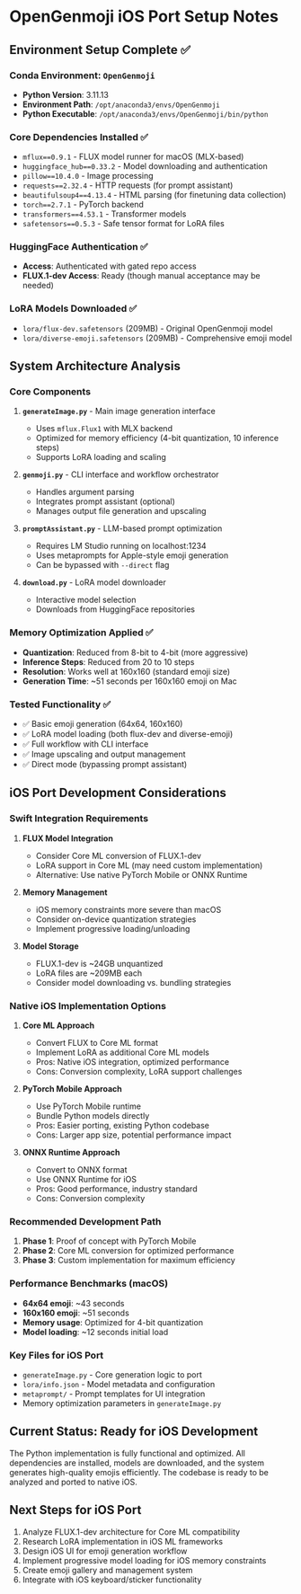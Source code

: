 # OpenGenmoji iOS Port Setup Notes

## Environment Setup Complete ✅

### Conda Environment: `OpenGenmoji`
- **Python Version**: 3.11.13
- **Environment Path**: `/opt/anaconda3/envs/OpenGenmoji`
- **Python Executable**: `/opt/anaconda3/envs/OpenGenmoji/bin/python`

### Core Dependencies Installed ✅
- `mflux==0.9.1` - FLUX model runner for macOS (MLX-based)
- `huggingface_hub==0.33.2` - Model downloading and authentication
- `pillow==10.4.0` - Image processing
- `requests==2.32.4` - HTTP requests (for prompt assistant)
- `beautifulsoup4==4.13.4` - HTML parsing (for finetuning data collection)
- `torch==2.7.1` - PyTorch backend
- `transformers==4.53.1` - Transformer models
- `safetensors==0.5.3` - Safe tensor format for LoRA files

### HuggingFace Authentication ✅
- **Access**: Authenticated with gated repo access
- **FLUX.1-dev Access**: Ready (though manual acceptance may be needed)

### LoRA Models Downloaded ✅
- `lora/flux-dev.safetensors` (209MB) - Original OpenGenmoji model
- `lora/diverse-emoji.safetensors` (209MB) - Comprehensive emoji model

## System Architecture Analysis

### Core Components
1. **`generateImage.py`** - Main image generation interface
   - Uses `mflux.Flux1` with MLX backend
   - Optimized for memory efficiency (4-bit quantization, 10 inference steps)
   - Supports LoRA loading and scaling

2. **`genmoji.py`** - CLI interface and workflow orchestrator
   - Handles argument parsing
   - Integrates prompt assistant (optional)
   - Manages output file generation and upscaling

3. **`promptAssistant.py`** - LLM-based prompt optimization
   - Requires LM Studio running on localhost:1234
   - Uses metaprompts for Apple-style emoji generation
   - Can be bypassed with `--direct` flag

4. **`download.py`** - LoRA model downloader
   - Interactive model selection
   - Downloads from HuggingFace repositories

### Memory Optimization Applied ✅
- **Quantization**: Reduced from 8-bit to 4-bit (more aggressive)
- **Inference Steps**: Reduced from 20 to 10 steps
- **Resolution**: Works well at 160x160 (standard emoji size)
- **Generation Time**: ~51 seconds per 160x160 emoji on Mac

### Tested Functionality ✅
- ✅ Basic emoji generation (64x64, 160x160)
- ✅ LoRA model loading (both flux-dev and diverse-emoji)
- ✅ Full workflow with CLI interface
- ✅ Image upscaling and output management
- ✅ Direct mode (bypassing prompt assistant)

## iOS Port Development Considerations

### Swift Integration Requirements
1. **FLUX Model Integration**
   - Consider Core ML conversion of FLUX.1-dev
   - LoRA support in Core ML (may need custom implementation)
   - Alternative: Use native PyTorch Mobile or ONNX Runtime

2. **Memory Management**
   - iOS memory constraints more severe than macOS
   - Consider on-device quantization strategies
   - Implement progressive loading/unloading

3. **Model Storage**
   - FLUX.1-dev is ~24GB unquantized
   - LoRA files are ~209MB each
   - Consider model downloading vs. bundling strategies

### Native iOS Implementation Options
1. **Core ML Approach**
   - Convert FLUX to Core ML format
   - Implement LoRA as additional Core ML models
   - Pros: Native iOS integration, optimized performance
   - Cons: Conversion complexity, LoRA support challenges

2. **PyTorch Mobile Approach**
   - Use PyTorch Mobile runtime
   - Bundle Python models directly
   - Pros: Easier porting, existing Python codebase
   - Cons: Larger app size, potential performance impact

3. **ONNX Runtime Approach**
   - Convert to ONNX format
   - Use ONNX Runtime for iOS
   - Pros: Good performance, industry standard
   - Cons: Conversion complexity

### Recommended Development Path
1. **Phase 1**: Proof of concept with PyTorch Mobile
2. **Phase 2**: Core ML conversion for optimized performance
3. **Phase 3**: Custom implementation for maximum efficiency

### Performance Benchmarks (macOS)
- **64x64 emoji**: ~43 seconds
- **160x160 emoji**: ~51 seconds
- **Memory usage**: Optimized for 4-bit quantization
- **Model loading**: ~12 seconds initial load

### Key Files for iOS Port
- `generateImage.py` - Core generation logic to port
- `lora/info.json` - Model metadata and configuration
- `metaprompt/` - Prompt templates for UI integration
- Memory optimization parameters in `generateImage.py`

## Current Status: Ready for iOS Development
The Python implementation is fully functional and optimized. All dependencies are installed, models are downloaded, and the system generates high-quality emojis efficiently. The codebase is ready to be analyzed and ported to native iOS.

## Next Steps for iOS Port
1. Analyze FLUX.1-dev architecture for Core ML compatibility
2. Research LoRA implementation in iOS ML frameworks
3. Design iOS UI for emoji generation workflow
4. Implement progressive model loading for iOS memory constraints
5. Create emoji gallery and management system
6. Integrate with iOS keyboard/sticker functionality
